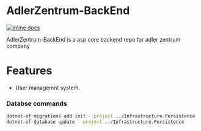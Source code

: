 # AdlerZentrum-BackEnd
 
[![Inline docs](http://inch-ci.org/github/Devsquares/AdlerZentrum-BackEnd.svg?branch=main)](http://inch-ci.org/github/Devsquares/AdlerZentrum-BackEnd)


AdlerZentrum-BackEnd is a asp core backend repo for adler zentrum company

# Features

  - User managemnt system.

### Databse commands 

```sh
dotnet-ef migrations add init --project ../Infrastructure.Persistence
dotnet-ef database update --project ../Infrastructure.Persistence
```

  
